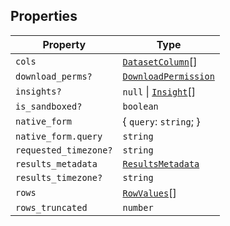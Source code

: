 ## Properties

| Property | Type |
| ------ | ------ |
| <a id="cols"></a> `cols` | [`DatasetColumn`](DatasetColumn.md)[] |
| <a id="download_perms"></a> `download_perms?` | [`DownloadPermission`](DownloadPermission.md) |
| <a id="insights"></a> `insights?` | `null` \| [`Insight`](Insight.md)[] |
| <a id="is_sandboxed"></a> `is_sandboxed?` | `boolean` |
| <a id="native_form"></a> `native_form` | \{ `query`: `string`; \} |
| `native_form.query` | `string` |
| <a id="requested_timezone"></a> `requested_timezone?` | `string` |
| <a id="results_metadata"></a> `results_metadata` | [`ResultsMetadata`](ResultsMetadata.md) |
| <a id="results_timezone"></a> `results_timezone?` | `string` |
| <a id="rows"></a> `rows` | [`RowValues`](RowValues.md)[] |
| <a id="rows_truncated"></a> `rows_truncated` | `number` |
